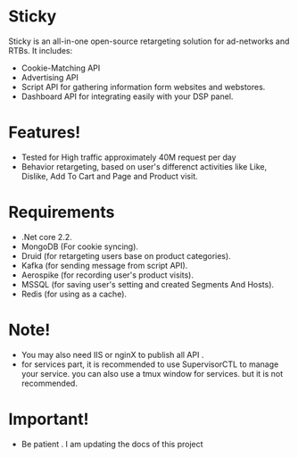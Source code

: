 # Sticky


Sticky is an all-in-one open-source retargeting solution for ad-networks and RTBs. It includes:

  - Cookie-Matching API
  - Advertising API
  - Script API for gathering information form websites and webstores.
  - Dashboard API for integrating easily with your DSP panel.

# Features!

  - Tested for High traffic approximately 40M request per day
  - Behavior retargeting, based on user's differenct activities like Like, Dislike, Add To Cart and Page and Product visit.

# Requirements
  - .Net core 2.2.
  - MongoDB (For cookie syncing).
  - Druid (for retargeting users base on product categories).
  - Kafka (for sending message from script API).
  - Aerospike (for recording user's product visits).
  - MSSQL (for saving user's setting and created Segments And Hosts).
  - Redis (for using as a cache).


# Note!
- You may also need IIS or nginX to publish all API .
- for services part, it is recommended to use SupervisorCTL to manage your service. you can also use a tmux window for services. but it is not recommended.

# Important!
- Be patient . I am updating the docs of this project
